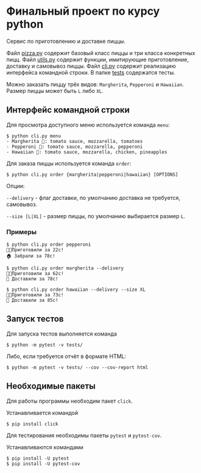 # Финальный проект по курсу python

Сервис по приготовлению и доставке пиццы.

Файл [pizza.py](pizza.py) содержит базовый класс пиццы и три класса конкретных пицц. Файл [utils.py](utils.py) содержит функции, имитирующие приготовление, доставку и самовывоз пиццы. Файл [cli.py](cli.py) содержит реализацию интерфейса командной строки. В папке [tests](./tests) содержатся тесты.

Можно заказать пиццу трёх видов: `Margherita`,  `Pepperoni` и `Hawaiian`. Размер пиццы может быть `L` либо `XL`.

## Интерфейс командной строки
Для просмотра доступного меню используется команда `menu`:
```console
$ python cli.py menu
- Margherita 🧀: tomato sauce, mozzarella, tomatoes
- Pepperoni 🍕: tomato sauce, mozzarella, pepperoni
- Hawaiian 🍍: tomato sauce, mozzarella, chicken, pineapples
```
Для заказа пиццы используется команда `order`:
```console
$ python cli.py order {margherita|pepperoni|hawaiian} [OPTIONS]
```
Опции:

`--delivery` - флаг доставки, по умолчанию доставка не требуется, самовывоз.

`--size [L|XL]` - размер пиццы, по умолчанию выбирается размер `L`.
### Примеры
```console
$ python cli.py order pepperoni
👨‍🍳Приготовили за 22с!
🏠 Забрали за 78с!
```
```console
$ python cli.py order margherita --delivery
👨‍🍳Приготовили за 62с!
🛵 Доставили за 78с!
```
```console
$ python cli.py order hawaiian --delivery --size XL
👨‍🍳Приготовили за 73с!
🛵 Доставили за 85с!
```
## Запуск тестов
Для запуска тестов выполняется команда
```console
$ python -m pytest -v tests/
```
Либо, если требуется отчёт в формате HTML:
```console
$ python -m pytest -v tests/ --cov --cov-report html
```
## Необходимые пакеты
Для работы программы необходим пакет `click`.

Устанавливается командой
```console
$ pip install click
```
Для тестирования необходимы пакеты `pytest` и `pytest-cov`.

Устанавливаются командами
```console
$ pip install -U pytest
$ pip install -U pytest-cov
```
